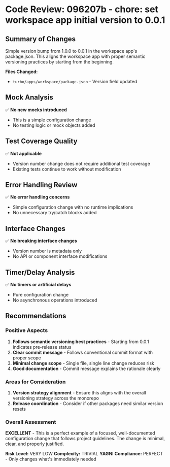 # Code Review: 096207b - chore: set workspace app initial version to 0.0.1

## Summary of Changes

Simple version bump from 1.0.0 to 0.0.1 in the workspace app's package.json. This aligns the workspace app with proper semantic versioning practices by starting from the beginning.

**Files Changed:**
- `turbo/apps/workspace/package.json` - Version field updated

## Mock Analysis

✅ **No new mocks introduced**
- This is a simple configuration change
- No testing logic or mock objects added

## Test Coverage Quality

✅ **Not applicable** 
- Version number change does not require additional test coverage
- Existing tests continue to work without modification

## Error Handling Review

✅ **No error handling concerns**
- Simple configuration change with no runtime implications
- No unnecessary try/catch blocks added

## Interface Changes

✅ **No breaking interface changes**
- Version number is metadata only
- No API or component interface modifications

## Timer/Delay Analysis

✅ **No timers or artificial delays**
- Pure configuration change
- No asynchronous operations introduced

## Recommendations

### Positive Aspects
1. **Follows semantic versioning best practices** - Starting from 0.0.1 indicates pre-release status
2. **Clear commit message** - Follows conventional commit format with proper scope
3. **Minimal change scope** - Single file, single line change reduces risk
4. **Good documentation** - Commit message explains the rationale clearly

### Areas for Consideration
1. **Version strategy alignment** - Ensure this aligns with the overall versioning strategy across the monorepo
2. **Release coordination** - Consider if other packages need similar version resets

### Overall Assessment
**EXCELLENT** - This is a perfect example of a focused, well-documented configuration change that follows project guidelines. The change is minimal, clear, and properly justified.

**Risk Level:** VERY LOW
**Complexity:** TRIVIAL
**YAGNI Compliance:** PERFECT - Only changes what's immediately needed